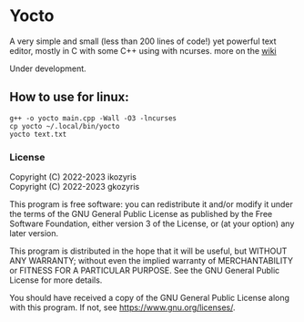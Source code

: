 # Yocto
A very simple and small (less than 200 lines of code!) yet powerful text editor, mostly in C with some C++ using with ncurses. more on the [wiki](https://github.com/ikozyris/yocto/wiki)

Under development.

## How to use for linux:
```
g++ -o yocto main.cpp -Wall -O3 -lncurses
cp yocto ~/.local/bin/yocto
yocto text.txt
```

### License

Copyright (C) 2022-2023  ikozyris<br>
Copyright (C) 2022-2023  gkozyris

This program is free software: you can redistribute it and/or modify
it under the terms of the GNU General Public License as published by
the Free Software Foundation, either version 3 of the License, or
(at your option) any later version.

This program is distributed in the hope that it will be useful,
but WITHOUT ANY WARRANTY; without even the implied warranty of
MERCHANTABILITY or FITNESS FOR A PARTICULAR PURPOSE.  See the
GNU General Public License for more details.

You should have received a copy of the GNU General Public License
along with this program.  If not, see <https://www.gnu.org/licenses/>.

